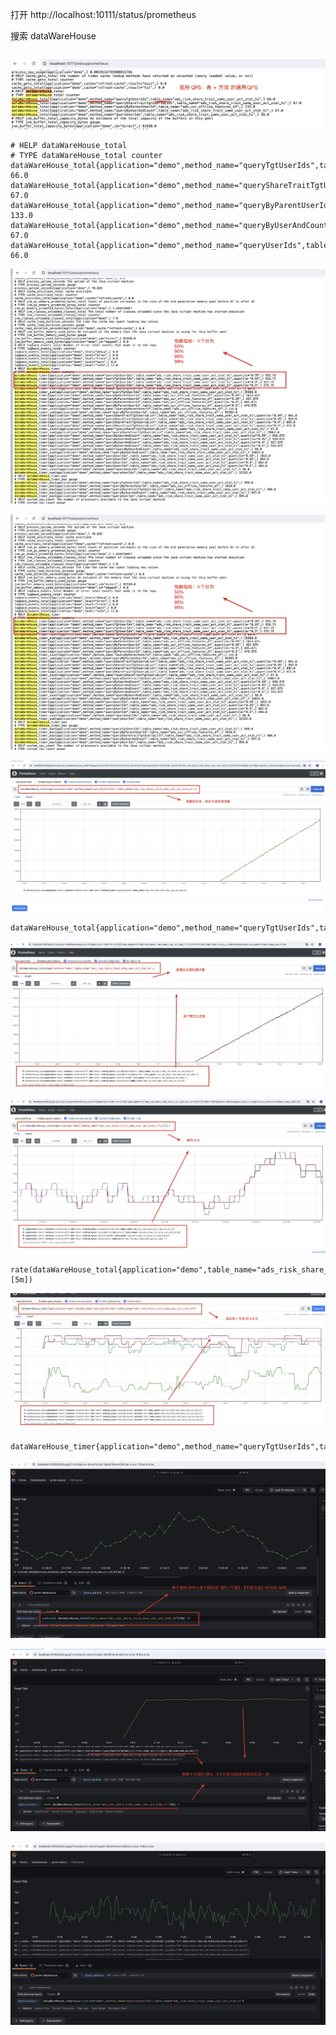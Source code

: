 打开 http://localhost:10111/status/prometheus

搜索 dataWareHouse

```

```

![1721656471799](image/READE/1721656471799.png)

```
# HELP dataWareHouse_total  
# TYPE dataWareHouse_total counter
dataWareHouse_total{application="demo",method_name="queryTgtUserIds",table_name="ads_risk_share_trait_same_user_act_stat_hi",} 66.0
dataWareHouse_total{application="demo",method_name="queryShareTraitTgtUseridList",table_name="ads_risk_share_trait_same_user_act_stat_hi",} 67.0
dataWareHouse_total{application="demo",method_name="queryByParentUserId",table_name="ads_usr_offline_features_df",} 133.0
dataWareHouse_total{application="demo",method_name="queryByUserAndCount",table_name="ads_risk_share_trait_same_user_act_stat_hi",} 67.0
dataWareHouse_total{application="demo",method_name="queryUserIds",table_name="ads_risk_share_trait_same_user_act_stat_hi",} 66.0
```

![1721656527940](image/READE/1721656527940.png)

![1721656591479](image/READE/1721656591479.png)

![1721656626704](image/READE/1721656626704.png)

```
dataWareHouse_total{application="demo",method_name="queryTgtUserIds",table_name="ads_risk_share_trait_same_user_act_stat_hi",}
```

![1721656672158](image/READE/1721656672158.png)

![1721656686361](image/READE/1721656686361.png)

```
rate(dataWareHouse_total{application="demo",table_name="ads_risk_share_trait_same_user_act_stat_hi",}[5m])
```

![1721656704467](image/READE/1721656704467.png)

```
dataWareHouse_timer{application="demo",method_name="queryTgtUserIds",table_name="ads_risk_share_trait_same_user_act_stat_hi"}
```

![1721656749376](image/READE/1721656749376.png)

![1721656761549](image/READE/1721656761549.png)


![1721657249807](image/READE/1721657249807.png)

